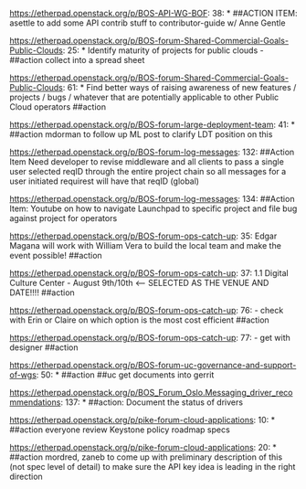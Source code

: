 https://etherpad.openstack.org/p/BOS-API-WG-BOF: 38: 			* ##ACTION ITEM: asettle to add some API contrib stuff to contributor-guide w/ Anne Gentle

https://etherpad.openstack.org/p/BOS-forum-Shared-Commercial-Goals-Public-Clouds: 25: 		* Identify maturity of projects for public clouds - ##action  collect into a spread sheet

https://etherpad.openstack.org/p/BOS-forum-Shared-Commercial-Goals-Public-Clouds: 61: 		* Find better ways of raising awareness of new features / projects / bugs / whatever that are potentially applicable to other Public Cloud operators ##action

https://etherpad.openstack.org/p/BOS-forum-large-deployment-team: 41: 			* ##action mdorman to follow up ML post to clarify LDT position on this

https://etherpad.openstack.org/p/BOS-forum-log-messages: 132: ##Action Item    Need developer to revise middleware and all clients to pass a single user selected reqID through the entire project chain so all messages for a user initiated requirest will have that reqID (global)

https://etherpad.openstack.org/p/BOS-forum-log-messages: 134: ##Action Item:  Youtube on how to navigate Launchpad to specific project and file bug against project for operators

https://etherpad.openstack.org/p/BOS-forum-ops-catch-up: 35: 	Edgar Magana will work with William Vera to build the local team and make the event possible! ##action

https://etherpad.openstack.org/p/BOS-forum-ops-catch-up: 37: 	1.1 Digital Culture Center - August 9th/10th <-- SELECTED AS THE VENUE AND DATE!!!! ##action

https://etherpad.openstack.org/p/BOS-forum-ops-catch-up: 76:       - check with Erin or Claire on which option is the most cost efficient ##action

https://etherpad.openstack.org/p/BOS-forum-ops-catch-up: 77:       - get with designer ##action

https://etherpad.openstack.org/p/BOS-forum-uc-governance-and-support-of-wgs: 50: 	* ##action ##uc get documents into gerrit

https://etherpad.openstack.org/p/BOS_Forum_Oslo.Messaging_driver_recommendations: 137: 		* ##action: Document the status of drivers

https://etherpad.openstack.org/p/pike-forum-cloud-applications: 10: 	* ##action everyone review Keystone policy roadmap specs

https://etherpad.openstack.org/p/pike-forum-cloud-applications: 20: 		* ##action mordred, zaneb to come up with preliminary description of this (not spec level of detail) to make sure the API key idea is leading in the right direction


